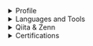 <details><summary>Profile</summary><div>
  
## Profile
![](https://komarev.com/ghpvc/?username=enumura1&color=blue)

I like front-end development and 3DCG modeling.

<p> 
  <img  alt="github stats"  height="180px" 
    src="https://git-hub-readme-stats-clone-six.vercel.app/api?username=enumura1&count_private=true&theme=react&show_icons=true&hide_border=true" />
</p>
</div></details>


<details><summary>Languages and Tools</summary><div>

## Languages and Tools:
[![My Skills](https://skillicons.dev/icons?i=html,css,js,ts,threejs,materialui,react,tailwind,blender)](https://skillicons.dev)

## NOW TRAINING
[![My Skills](https://skillicons.dev/icons?i=react)](https://skillicons.dev)
</div></details>

<details><summary>Qiita & Zenn</summary><div>

## Qiita & Zenn
[![My Qiita posts](https://qiita-badge.apiapi.app/s/enumura1/posts.svg)](http://qiita.com/enumura1)
[![My Qiita contributions](https://qiita-badge.apiapi.app/s/enumura1/contributions.svg)](http://qiita.com/enumura1)

</div>

<div>
  
  [![Likes](https://badgen.org/img/zenn/enumura/likes?style=plastic)](https://zenn.dev/enumura)
  [![Articles](https://badgen.org/img/zenn/enumura/articles?style=flat)](https://zenn.dev/enumura)
  
</div>

</details>

<details><summary>Certifications</summary>
<div>
  
## AWS Certifications
<p>
  <img src="images/aws-certified-solutions-architect-associate.png" alt="AWS Certified Solutions Architect Associate" height="105px">
  <img src="images/aws-certified-solutions-architect-professional.png" alt="AWS Certified Solutions Architect Professional" height="105px">
</p>
</div>

</details>

